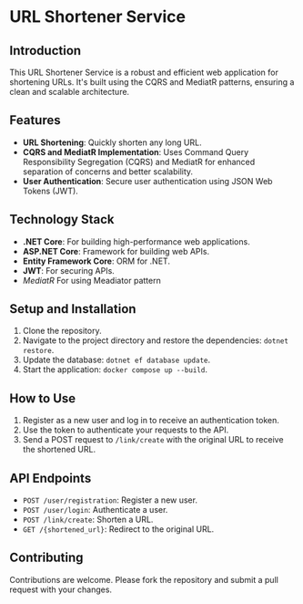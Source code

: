 # URL Shortener Service

## Introduction
This URL Shortener Service is a robust and efficient web application for shortening URLs. It's built using the CQRS and MediatR patterns, ensuring a clean and scalable architecture.

## Features
- **URL Shortening**: Quickly shorten any long URL.
- **CQRS and MediatR Implementation**: Uses Command Query Responsibility Segregation (CQRS) and MediatR for enhanced separation of concerns and better scalability.
- **User Authentication**: Secure user authentication using JSON Web Tokens (JWT).

## Technology Stack
- **.NET Core**: For building high-performance web applications.
- **ASP.NET Core**: Framework for building web APIs.
- **Entity Framework Core**: ORM for .NET.
- **JWT**: For securing APIs.
- *MediatR* For using Meadiator pattern

## Setup and Installation
1. Clone the repository.
2. Navigate to the project directory and restore the dependencies: `dotnet restore`.
3. Update the database: `dotnet ef database update`.
4. Start the application: `docker compose up --build`.

## How to Use
1. Register as a new user and log in to receive an authentication token.
2. Use the token to authenticate your requests to the API.
3. Send a POST request to `/link/create` with the original URL to receive the shortened URL.

## API Endpoints
- `POST /user/registration`: Register a new user.
- `POST /user/login`: Authenticate a user.
- `POST /link/create`: Shorten a URL.
- `GET /{shortened_url}`: Redirect to the original URL.

## Contributing
Contributions are welcome. Please fork the repository and submit a pull request with your changes.


